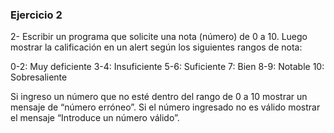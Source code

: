 ### Ejercicio 2

2- Escribir un programa que solicite una nota (número) de 0  a 10. Luego mostrar la calificación en un alert según los siguientes rangos de nota:

0-2: Muy deficiente
3-4: Insuficiente
5-6: Suficiente
7: Bien
8-9: Notable
10: Sobresaliente

Si ingreso un número que no esté dentro del rango de 0 a 10 mostrar un mensaje de “número erróneo”. Si el número ingresado no es válido mostrar el mensaje “Introduce un número válido”.
